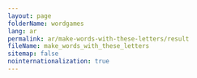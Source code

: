 ```yaml
---
layout: page
folderName: wordgames
lang: ar
permalink: ar/make-words-with-these-letters/result
fileName: make_words_with_these_letters
sitemap: false
nointernationalization: true 
---
```

